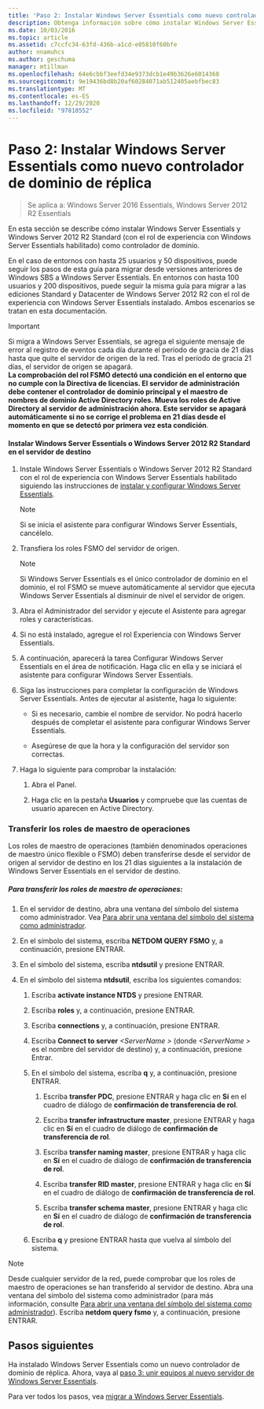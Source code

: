 ```yaml
---
title: 'Paso 2: Instalar Windows Server Essentials como nuevo controlador de dominio de réplica'
description: Obtenga información sobre cómo instalar Windows Server Essentials y Windows Server 2012 R2 Standard (con el rol de experiencia con Windows Server Essentials habilitado) como controlador de dominio.
ms.date: 10/03/2016
ms.topic: article
ms.assetid: c7ccfc34-63fd-436b-a1cd-e05810f60bfe
author: nnamuhcs
ms.author: geschuma
manager: mtillman
ms.openlocfilehash: 64e6cbbf3eefd34e9373dcb1e49b3626e6014368
ms.sourcegitcommit: 9e19436bd8b20af60284071ab512405aebfbec83
ms.translationtype: MT
ms.contentlocale: es-ES
ms.lasthandoff: 12/29/2020
ms.locfileid: "97810552"
---
```

# <a name="step-2-install-windows-server-essentials-as-a-new-replica-domain-controller"></a>Paso 2: Instalar Windows Server Essentials como nuevo controlador de dominio de réplica

>Se aplica a: Windows Server 2016 Essentials, Windows Server 2012 R2 Essentials

En esta sección se describe cómo instalar Windows Server Essentials y Windows Server 2012 R2 Standard (con el rol de experiencia con Windows Server Essentials habilitado) como controlador de dominio.

 En el caso de entornos con hasta 25 usuarios y 50 dispositivos, puede seguir los pasos de esta guía para migrar desde versiones anteriores de Windows SBS a Windows Server Essentials. En entornos con hasta 100 usuarios y 200 dispositivos, puede seguir la misma guía para migrar a las ediciones Standard y Datacenter de Windows Server 2012 R2 con el rol de experiencia con Windows Server Essentials instalado. Ambos escenarios se tratan en esta documentación.

> [!IMPORTANT]
>  Si migra a Windows Server Essentials, se agrega el siguiente mensaje de error al registro de eventos cada día durante el período de gracia de 21 días hasta que quite el servidor de origen de la red. Tras el período de gracia 21 días, el servidor de origen se apagará. <br> **La comprobación del rol FSMO detectó una condición en el entorno que no cumple con la Directiva de licencias. El servidor de administración debe contener el controlador de dominio principal y el maestro de nombres de dominio Active Directory roles. Mueva los roles de Active Directory al servidor de administración ahora. Este servidor se apagará automáticamente si no se corrige el problema en 21 días desde el momento en que se detectó por primera vez esta condición**.

#### <a name="install-windows-server-essentials-or-windows-server-2012-r2-standard-on-the-destination-server"></a>Instalar Windows Server Essentials o Windows Server 2012 R2 Standard en el servidor de destino

1.  Instale Windows Server Essentials o Windows Server 2012 R2 Standard con el rol de experiencia con Windows Server Essentials habilitado siguiendo las instrucciones de [instalar y configurar Windows Server Essentials](../install/Install-and-Configure-Windows-Server-Essentials-or-Windows-Server-Essentials-Experience.md).

    > [!NOTE]
    >  Si se inicia el asistente para configurar Windows Server Essentials, cancélelo.

2.  Transfiera los roles FSMO del servidor de origen.

    > [!NOTE]
    >  Si Windows Server Essentials es el único controlador de dominio en el dominio, el rol FSMO se mueve automáticamente al servidor que ejecuta Windows Server Essentials al disminuir de nivel el servidor de origen.

3.  Abra el Administrador del servidor y ejecute el Asistente para agregar roles y características.

4.  Si no está instalado, agregue el rol Experiencia con Windows Server Essentials.

5.  A continuación, aparecerá la tarea Configurar Windows Server Essentials en el área de notificación. Haga clic en ella y se iniciará el asistente para configurar Windows Server Essentials.

6.  Siga las instrucciones para completar la configuración de Windows Server Essentials. Antes de ejecutar al asistente, haga lo siguiente:

    -   Si es necesario, cambie el nombre de servidor. No podrá hacerlo después de completar el asistente para configurar Windows Server Essentials.

    -   Asegúrese de que la hora y la configuración del servidor son correctas.

7.  Haga lo siguiente para comprobar la instalación:

    1.  Abra el Panel.

    2.  Haga clic en la pestaña **Usuarios** y compruebe que las cuentas de usuario aparecen en Active Directory.

### <a name="transfer-the-operations-master-roles"></a>Transferir los roles de maestro de operaciones
 Los roles de maestro de operaciones (también denominados operaciones de maestro único flexible o FSMO) deben transferirse desde el servidor de origen al servidor de destino en los 21 días siguientes a la instalación de Windows Server Essentials en el servidor de destino.

##### <a name="to-transfer-the-operations-master-roles"></a>Para transferir los roles de maestro de operaciones:

1.  En el servidor de destino, abra una ventana del símbolo del sistema como administrador. Vea [Para abrir una ventana del símbolo del sistema como administrador](https://technet.microsoft.com/library/cc947813\(v=WS.10\).aspx).

2.  En el símbolo del sistema, escriba **NETDOM QUERY FSMO** y, a continuación, presione ENTRAR.

3.  En el símbolo del sistema, escriba **ntdsutil** y presione ENTRAR.

4.  En el símbolo del sistema **ntdsutil**, escriba los siguientes comandos:

    1.  Escriba **activate instance NTDS** y presione ENTRAR.

    2.  Escriba **roles** y, a continuación, presione ENTRAR.

    3.  Escriba **connections** y, a continuación, presione ENTRAR.

    4.  Escriba **Connect to server** *<ServerName \>* (donde *<ServerName \>* es el nombre del servidor de destino) y, a continuación, presione Entrar.

    5.  En el símbolo del sistema, escriba **q** y, a continuación, presione ENTRAR.

        1.  Escriba **transfer PDC**, presione ENTRAR y haga clic en **Sí** en el cuadro de diálogo de **confirmación de transferencia de rol**.

        2.  Escriba **transfer infrastructure master**, presione ENTRAR y haga clic en **Sí** en el cuadro de diálogo de **confirmación de transferencia de rol**.

        3.  Escriba **transfer naming master**, presione ENTRAR y haga clic en **Sí** en el cuadro de diálogo de **confirmación de transferencia de rol**.

        4.  Escriba **transfer RID master**, presione ENTRAR y haga clic en **Sí** en el cuadro de diálogo de **confirmación de transferencia de rol**.

        5.  Escriba **transfer schema master**, presione ENTRAR y haga clic en **Sí** en el cuadro de diálogo de **confirmación de transferencia de rol**.

    6.  Escriba **q** y presione ENTRAR hasta que vuelva al símbolo del sistema.

> [!NOTE]
>  Desde cualquier servidor de la red, puede comprobar que los roles de maestro de operaciones se han transferido al servidor de destino. Abra una ventana del símbolo del sistema como administrador (para más información, consulte [Para abrir una ventana del símbolo del sistema como administrador](https://technet.microsoft.com/library/cc947813\(v=WS.10\).aspx)). Escriba **netdom query fsmo** y, a continuación, presione ENTRAR.

## <a name="next-steps"></a>Pasos siguientes
 Ha instalado Windows Server Essentials como un nuevo controlador de dominio de réplica. Ahora, vaya al [paso 3: unir equipos al nuevo servidor de Windows Server Essentials](Step-3--Join-computers-to-the-new-Windows-Server-Essentials-server.md).

Para ver todos los pasos, vea [migrar a Windows Server Essentials](Migrate-from-Previous-Versions-to-Windows-Server-Essentials-or-Windows-Server-Essentials-Experience.md).

